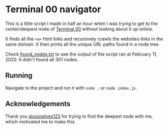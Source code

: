 # Terminal 00 navigator
This is a little script I made in half an hour when I was trying to get to the center/deepest node of [Terminal 00](http://angusnicneven.com) without looking about it up online.

It finds all the `<a>` html links and recursively crawls the websites links in the same domain. It then prints all the unique URL paths found in a node tree.

Check [found_nodes.txt](found_nodes.txt) to see the output of the script ran at February 11, 2020. It didn't found all 301 nodes.

## Running
Navigate to the project and run it with `node .` or `node index.js`.

## Acknowledgements
Thank you [aluisioalves123](https://github.com/aluisioalves123) for trying to find the deepest node with me, which motivated me to make this.